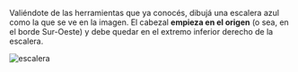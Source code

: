 Valiéndote de las herramientas que ya conocés, dibujá una escalera azul como la que se ve en la imagen. El cabezal **empieza en el origen** (o sea, en el borde Sur-Oeste) y debe quedar en el extremo inferior derecho de la escalera.

![escalera](https://raw.githubusercontent.com/sagrado-corazon-alcal/mumuki-guia-fundamentos-practica-primeros-programas/master/images/escalera.png)